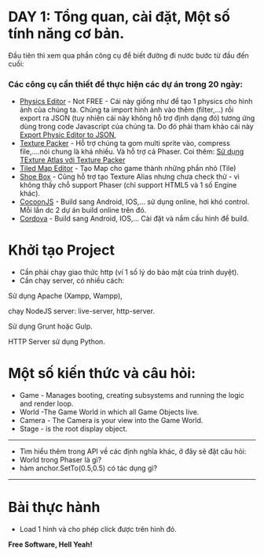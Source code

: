 # DAY 1: Tổng quan, cài đặt, Một số tính năng cơ bản.

Đầu tiên thì xem qua phần công cụ để biết đường đi nước bước từ đầu đến cuối:

### Các công cụ cần thiết để thực hiện các dự án trong 20 ngày:
* [Physics Editor] - Not FREE - Cái này giống như để tạo 1 physics cho hình ảnh của chúng ta. Chúng ta import hình ảnh vào thêm (filter,...) rồi export ra JSON (tuy nhiên cái này không hỗ trợ định dạng đó) tương ứng dùng trong code Javascript của chúng ta.
Do đó phải tham khảo cái này [Export Physic Editor to JSON],
* [Texture Packer] - Hỗ trợ chúng ta gom multi sprite vào, compress file,....nói chung là khá nhiều. Và hỗ trợ cả Phaser.
Coi thêm: [Sử dụng TExture Atlas với Texture Packer]
* [Tiled Map Editor] - Tạo Map cho game thành những phần nhỏ (Tile)
* [Shoe Box] - Cũng hỗ trợ tạo Texture Alias nhưng chưa check thử - vì không thấy chỗ support Phaser (chỉ support HTML5 và 1 số Engine khác).
* [CocoonJS] - Build sang Android, IOS,... sử dụng online, hơi khó control. Mỗi lần dc 2 dự án build online trên đó.
* [Cordova] - Build sang Android, IOS,... Cài đặt và nắm cấu hình để build.

# Khởi tạo Project
* Cần phải chạy giao thức http (ví 1 số lý do bảo mật của trình duyệt).
* Cần chạy server, có nhiều cách:

Sử dụng Apache (Xampp, Wampp),

chạy NodeJS server: live-server, http-server.

Sử dụng Grunt hoặc Gulp.

HTTP Server sử dụng Python.

# Một số kiến thức và câu hỏi:
* Game - Manages booting, creating subsystems and running the logic and render loop.
* World -The Game World in which all Game Objects live.
* Camera - The Camera is your view into the Game World.
* Stage	- is the root display object.
--------------
* Tìm hiểu thêm trong API về các định nghĩa khác, ở đây sẽ đặt câu hỏi:
* World trong Phaser là gì?
* hàm anchor.SetTo(0.5,0.5) có tác dụng gì?
--------------
# Bài thực hành
* Load 1 hình và cho phép click được trên hình đó.


**Free Software, Hell Yeah!**

[//]: # (These are reference links used in the body of this note and get stripped out when the markdown processor does its job. There is no need to format nicely because it shouldn't be seen. Thanks)

[Physics Editor]: <https://www.codeandweb.com/physicseditor>
[Export Physic Editor to JSON]: <https://github.com/melonjs/melonJS/wiki/How-to-load-PhysicEditor-Shapes-into-your-project>
[Texture Packer]: <https://www.codeandweb.com/texturepacker>
[Sử dụng TExture Atlas với Texture Packer]: <https://github.com/melonjs/melonJS/wiki/How-to-use-Texture-Atlas-with-TexturePacker>
[Tiled Map Editor]: <http://www.mapeditor.org/>
[Shoe Box]: <http://renderhjs.net/shoebox/>
[CocoonJS]: <https://cocoon.io/>
[Cordova]: <https://cordova.apache.org/>

